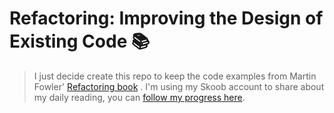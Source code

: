 # Refactoring: Improving the Design of Existing Code 📚

> I just decide create this repo to keep the code examples from Martin Fowler' [Refactoring book](https://www.amazon.com.br/Refactoring-Improving-Design-Existing-Code/dp/0134757599) . I'm using my Skoob account to share about my daily reading, you can [follow my progress here](https://www.skoob.com.br/usuario/6957331-simone).
